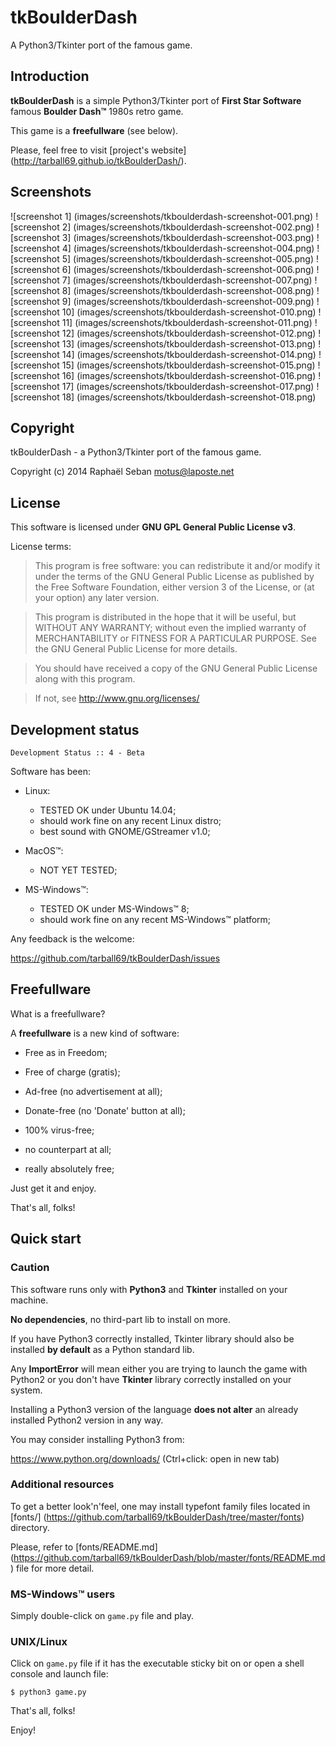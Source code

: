 # tkBoulderDash

A Python3/Tkinter port of the famous game.


## Introduction

**tkBoulderDash** is a simple Python3/Tkinter port of **First Star
Software** famous **Boulder Dash&trade;** 1980s retro game.

This game is a **freefullware** (see below).

Please, feel free to visit [project's website] (http://tarball69.github.io/tkBoulderDash/).


## Screenshots

![screenshot 1] (images/screenshots/tkboulderdash-screenshot-001.png)
![screenshot 2] (images/screenshots/tkboulderdash-screenshot-002.png)
![screenshot 3] (images/screenshots/tkboulderdash-screenshot-003.png)
![screenshot 4] (images/screenshots/tkboulderdash-screenshot-004.png)
![screenshot 5] (images/screenshots/tkboulderdash-screenshot-005.png)
![screenshot 6] (images/screenshots/tkboulderdash-screenshot-006.png)
![screenshot 7] (images/screenshots/tkboulderdash-screenshot-007.png)
![screenshot 8] (images/screenshots/tkboulderdash-screenshot-008.png)
![screenshot 9] (images/screenshots/tkboulderdash-screenshot-009.png)
![screenshot 10] (images/screenshots/tkboulderdash-screenshot-010.png)
![screenshot 11] (images/screenshots/tkboulderdash-screenshot-011.png)
![screenshot 12] (images/screenshots/tkboulderdash-screenshot-012.png)
![screenshot 13] (images/screenshots/tkboulderdash-screenshot-013.png)
![screenshot 14] (images/screenshots/tkboulderdash-screenshot-014.png)
![screenshot 15] (images/screenshots/tkboulderdash-screenshot-015.png)
![screenshot 16] (images/screenshots/tkboulderdash-screenshot-016.png)
![screenshot 17] (images/screenshots/tkboulderdash-screenshot-017.png)
![screenshot 18] (images/screenshots/tkboulderdash-screenshot-018.png)


## Copyright

tkBoulderDash - a Python3/Tkinter port of the famous game.

Copyright (c) 2014 Raphaël Seban <motus@laposte.net>


## License

This software is licensed under **GNU GPL General Public License v3**.

License terms:

> This program is free software: you can redistribute it and/or
modify it under the terms of the GNU General Public License as
published by the Free Software Foundation, either version 3 of the
License, or (at your option) any later version.

> This program is distributed in the hope that it will be useful,
but WITHOUT ANY WARRANTY; without even the implied warranty of
MERCHANTABILITY or FITNESS FOR A PARTICULAR PURPOSE. See the GNU
General Public License for more details.

> You should have received a copy of the GNU General Public License
along with this program.

> If not, see http://www.gnu.org/licenses/


## Development status

    Development Status :: 4 - Beta

Software has been:

* Linux:

    * TESTED OK under Ubuntu 14.04;
    * should work fine on any recent Linux distro;
    * best sound with GNOME/GStreamer v1.0;

* MacOS&trade;:

    * NOT YET TESTED;

* MS-Windows&trade;:

    * TESTED OK under MS-Windows&trade; 8;
    * should work fine on any recent MS-Windows&trade; platform;

Any feedback is the welcome:

https://github.com/tarball69/tkBoulderDash/issues


## Freefullware

What is a freefullware?

A **freefullware** is a new kind of software:

* Free as in Freedom;

* Free of charge (gratis);

* Ad-free (no advertisement at all);

* Donate-free (no 'Donate' button at all);

* 100% virus-free;

* no counterpart at all;

* really absolutely free;

Just get it and enjoy.

That's all, folks!


## Quick start

### Caution

This software runs only with **Python3** and **Tkinter** installed
on your machine.

**No dependencies**, no third-part lib to install on more.

If you have Python3 correctly installed, Tkinter library should also
be installed **by default** as a Python standard lib.

Any **ImportError** will mean either you are trying to launch the
game with Python2 or you don't have **Tkinter** library correctly
installed on your system.

Installing a Python3 version of the language **does not alter** an
already installed Python2 version in any way.

You may consider installing Python3 from:

https://www.python.org/downloads/ (Ctrl+click: open in new tab)

### Additional resources

To get a better look'n'feel, one may install typefont family files
located in
[fonts/] (https://github.com/tarball69/tkBoulderDash/tree/master/fonts)
directory.

Please, refer to
[fonts/README.md] (https://github.com/tarball69/tkBoulderDash/blob/master/fonts/README.md)
file for more detail.

### MS-Windows&trade; users

Simply double-click on `game.py` file and play.

### UNIX/Linux

Click on `game.py` file if it has the executable sticky bit on or
open a shell console and launch file:

    $ python3 game.py

That's all, folks!

Enjoy!
